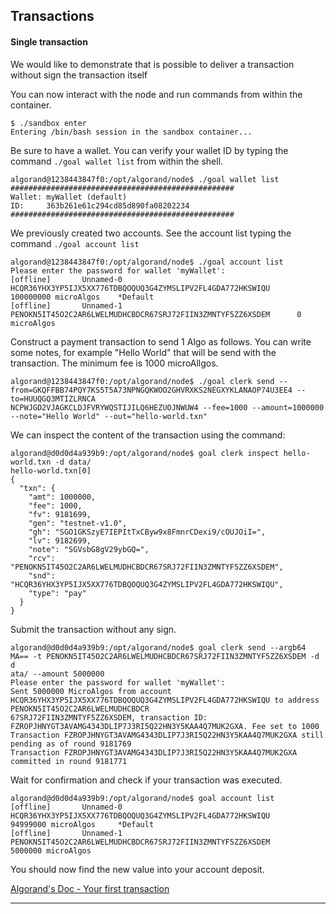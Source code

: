 ## Transactions

#### Single transaction

We would like to demonstrate that is possible to deliver a transaction without sign the transaction itself

You can now interact with the node and run commands from within the container.

```
$ ./sandbox enter
Entering /bin/bash session in the sandbox container...
```

Be sure to have a wallet. You can verify your wallet ID by typing the command ```./goal wallet list``` from within the shell.

```
algorand@1238443847f0:/opt/algorand/node$ ./goal wallet list
##################################################
Wallet: myWallet (default)
ID:     363b261e61c294cd85d890fa08202234
##################################################
```

We previously created two accounts. See the account list typing the command ```./goal account list```

```
algorand@1238443847f0:/opt/algorand/node$ ./goal account list
Please enter the password for wallet 'myWallet':
[offline]       Unnamed-0       HCQR36YHX3YP5IJX5XX776TDBQOQUQ3G4ZYMSLIPV2FL4GDA772HKSWIQU      100000000 microAlgos    *Default
[offline]       Unnamed-1       PENOKN5IT45O2C2AR6LWELMUDHCBDCR67SRJ72FIIN3ZMNTYF5ZZ6XSDEM      0 microAlgos
```

Construct a payment transaction to send 1 Algo as follows. You can write some notes, for example "Hello World" that will be send with the transaction. The minimum fee is 1000 microAllgos.

```
algorand@1238443847f0:/opt/algorand/node$ ./goal clerk send --from=GKQFFBB74PQY7KS5T5A73NPNGQKWOO2GHVRXKS2NEGXYKLANAOP74U3EE4 --to=HUUQGQ3MTIZLRNCA
NCPWJGD2VJAGKCLDJFVRYWQSTIJILQ6HEZUOJNWUW4 --fee=1000 --amount=1000000 --note="Hello World" --out="hello-world.txn"
```

We can inspect the content of the transaction using the command:

```
algorand@d0d0d4a939b9:/opt/algorand/node$ goal clerk inspect hello-world.txn -d data/
hello-world.txn[0]
{
  "txn": {
    "amt": 1000000,
    "fee": 1000,
    "fv": 9181699,
    "gen": "testnet-v1.0",
    "gh": "SGO1GKSzyE7IEPItTxCByw9x8FmnrCDexi9/cOUJOiI=",
    "lv": 9182699,
    "note": "SGVsbG8gV29ybGQ=",
    "rcv": "PENOKN5IT45O2C2AR6LWELMUDHCBDCR67SRJ72FIIN3ZMNTYF5ZZ6XSDEM",
    "snd": "HCQR36YHX3YP5IJX5XX776TDBQOQUQ3G4ZYMSLIPV2FL4GDA772HKSWIQU",
    "type": "pay"
  }
}
```

Submit the transaction without any sign.

```
algorand@d0d0d4a939b9:/opt/algorand/node$ goal clerk send --argb64 MA== -t PENOKN5IT45O2C2AR6LWELMUDHCBDCR67SRJ72FIIN3ZMNTYF5ZZ6XSDEM -d d
ata/ --amount 5000000
Please enter the password for wallet 'myWallet':
Sent 5000000 MicroAlgos from account HCQR36YHX3YP5IJX5XX776TDBQOQUQ3G4ZYMSLIPV2FL4GDA772HKSWIQU to address PENOKN5IT45O2C2AR6LWELMUDHCBDCR
67SRJ72FIIN3ZMNTYF5ZZ6XSDEM, transaction ID: FZROPJHNYGT3AVAMG4343DLIP7J3RI5Q22HN3Y5KAA4Q7MUK2GXA. Fee set to 1000
Transaction FZROPJHNYGT3AVAMG4343DLIP7J3RI5Q22HN3Y5KAA4Q7MUK2GXA still pending as of round 9181769
Transaction FZROPJHNYGT3AVAMG4343DLIP7J3RI5Q22HN3Y5KAA4Q7MUK2GXA committed in round 9181771
```

Wait for confirmation and check if your transaction was executed.

```
algorand@d0d0d4a939b9:/opt/algorand/node$ goal account list
[offline]       Unnamed-0       HCQR36YHX3YP5IJX5XX776TDBQOQUQ3G4ZYMSLIPV2FL4GDA772HKSWIQU      94999000 microAlgos     *Default
[offline]       Unnamed-1       PENOKN5IT45O2C2AR6LWELMUDHCBDCR67SRJ72FIIN3ZMNTYF5ZZ6XSDEM      5000000 microAlgos
```

You should now find the new value into your account deposit.

[Algorand's Doc - Your first transaction](https://developer.algorand.org/docs/build-apps/hello_world/) 

------